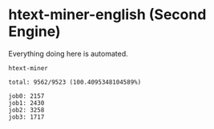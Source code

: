 # htext-miner-english (Second Engine)

Everything doing here is automated.

```
htext-miner

total: 9562/9523 (100.4095348104589%)

job0: 2157
job1: 2430
job2: 3258
job3: 1717
```